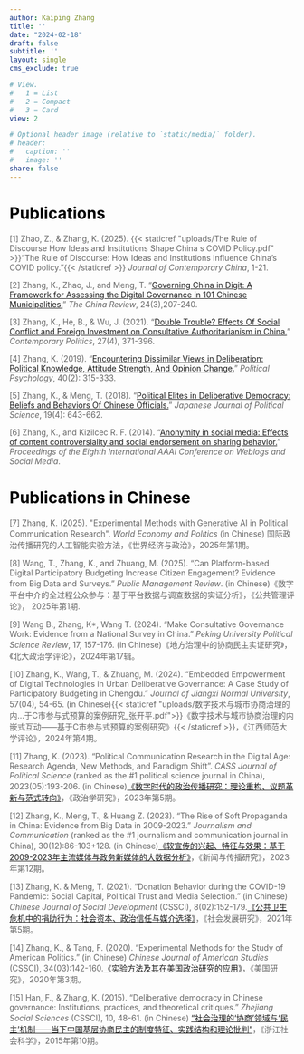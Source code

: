 ```yaml
---
author: Kaiping Zhang
title: ''
date: "2024-02-18"
draft: false
subtitle: ''
layout: single
cms_exclude: true

# View.
#   1 = List
#   2 = Compact
#   3 = Card
view: 2

# Optional header image (relative to `static/media/` folder).
# header:
#   caption: ''
#   image: ''
share: false
---
```


<style>
/* 修改 body 的文字颜色为 #666666 (深灰) */
body {
    color: #666666 !important;
}
</style>

<!-- # <span style="color:black;font-family:Times New Roman">**Publications**</span> -->

# <span style="color:black;">**Publications**</span>

[1] Zhao, Z., & Zhang, K. (2025). {{< staticref "uploads/The Rule of Discourse  How Ideas and Institutions Shape China s COVID Policy.pdf" >}}“The Rule of Discourse: How Ideas and Institutions Influence China’s COVID policy.”{{< /staticref >}} *Journal of Contemporary China*, 1-21.

[2] Zhang, K., Zhao, J., and Meng, T. “[Governing China in Digit: A Framework for Assessing the Digital Governance in 101 Chinese Municipalities.](https://www.jstor.org/stable/48788934)” *The China Review*, 24(3),207-240. 

[3] Zhang, K., He, B., & Wu, J. (2021). “[Double Trouble? Effects Of Social Conflict and Foreign Investment on Consultative Authoritarianism in China.](https://www.tandfonline.com/doi/full/10.1080/13569775.2021.1884376)” *Contemporary Politics*, 27(4), 371-396.

[4] Zhang, K. (2019). “[Encountering Dissimilar Views in Deliberation: Political Knowledge, Attitude Strength, And Opinion Change.](https://onlinelibrary.wiley.com/doi/10.1111/pops.12514)” *Political Psychology*, 40(2): 315-333.

[5] Zhang, K., & Meng, T. (2018). “[Political Elites in Deliberative Democracy: Beliefs and Behaviors Of Chinese Officials.](https://www.cambridge.org/core/journals/japanese-journal-of-political-science/article/abs/political-elites-in-deliberative-democracy-beliefs-and-behaviors-of-chinese-officials/102C607DF5E46D6536AEF515228130E4)” *Japanese Journal of Political Science*, 19(4): 643-662.

[6] Zhang, K., and Kizilcec R. F. (2014). “[Anonymity in social media: Effects of content controversiality and social endorsement on sharing behavior.](https://ojs.aaai.org/index.php/ICWSM/article/view/14573)” *Proceedings of the Eighth International AAAI Conference on Weblogs and Social Media*. 

# <span style="color:black;">**Publications in Chinese**</span>

[7] Zhang, K. (2025). "Experimental Methods with Generative AI in Political Communication Research". *World Economy and Politics* (in Chinese) 国际政治传播研究的人工智能实验方法，《世界经济与政治》，2025年第1期。

[8] Wang, T., Zhang, K., and Zhuang, M. (2025). “Can Platform-based Digital Participatory Budgeting Increase Citizen Engagement? Evidence from Big Data and Surveys.” *Public Management Review*. (in Chinese)《数字平台中介的全过程公众参与：基于平台数据与调查数据的实证分析》，《公共管理评论》， 2025年第1期.

[9] Wang B., Zhang, K*, Wang T. (2024). “Make Consultative Governance Work: Evidence from a National Survey in China.” *Peking University Political Science Review*, 17, 157-176. (in Chinese)《地方治理中的协商民主实证研究》，《北大政治学评论》，2024年第17辑。

[10] Zhang, K., Wang, T., & Zhuang, M. (2024). “Embedded Empowerment of Digital Technologies in Urban Deliberative Governance: A Case Study of Participatory Budgeting in Chengdu.” *Journal of Jiangxi Normal University*, 57(04), 54-65. (in Chinese){{< staticref "uploads/数字技术与城市协商治理的内...于C市参与式预算的案例研究_张开平.pdf">}}《数字技术与城市协商治理的内嵌式互动——基于C市参与式预算的案例研究》{{< /staticref >}}，《江西师范大学评论》，2024年第4期。

[11] Zhang, K. (2023). “Political Communication Research in the Digital Age: Research Agenda, New Methods, and Paradigm Shift”. *CASS Journal of Political Science* (ranked as the #1 political science journal in China), 2023(05):193-206. (in Chinese)[《数字时代的政治传播研究：理论重构、议题革新与范式转向》](https://www.cnki.net/KCMS/detail/detail.aspx?dbcode=CJFD&dbname=CJFDLAST2023&filename=POLI202305015&uniplatform=OVERSEA&v=rA_XkQqnoptYUgEz_bc3gTz1J7bqkLBEw5ucOGMh2oM_8vvKp66FlbsxumSW6ugn)，《政治学研究》，2023年第5期。

[12] Zhang, K., Meng, T., & Huang Z. (2023). “The Rise of Soft Propaganda in China: Evidence from Big Data in 2009-2023.” *Journalism and Communication* (ranked as the #1 journalism and communication journal in China), 30(12):86-103+128. (in Chinese)[《软宣传的兴起、特征与效果：基于2009-2023年主流媒体与政务新媒体的大数据分析》](https://www.cnki.net/KCMS/detail/detail.aspx?dbcode=CJFD&dbname=CJFDAUTO&filename=YANJ202312006&uniplatform=OVERSEA&v=0XKVte6vceRXV-R_JBVOEQF_xpcjAD--BXFpfuo5NIGeJvllTdgbCzsc3L3Jdq5i)，《新闻与传播研究》，2023年第12期。

[13] Zhang, K. & Meng, T. (2021). “Donation Behavior during the COVID-19 Pandemic: Social Capital, Political Trust and Media Selection.” (in Chinese) *Chinese Journal of Social Development* (CSSCI), 8(02):152-179.[《公共卫生危机中的捐助行为：社会资本、政治信任与媒介选择》](https://www.dps.tsinghua.edu.cn/info/1114/2369.htm)，《社会发展研究》，2021年第5期。

[14] Zhang, K., & Tang, F. (2020). “Experimental Methods for the Study of American Politics.” (in Chinese) *Chinese Journal of American Studies* (CSSCI), 34(03):142-160.[《实验方法及其在美国政治研究的应用》](https://www.cnki.net/KCMS/detail/detail.aspx?dbcode=CJFD&dbname=CJFDLAST2020&filename=MGYJ202003009&uniplatform=OVERSEA&v=JF7XMrJaucde02Azis4svsYGEE8zleifepPIwPgeNM3VHYh3rpojyI6gBREKSDO4)，《美国研究》，2020年第3期。

[15] Han, F., & Zhang, K. (2015). “Deliberative democracy in Chinese governance: Institutions, practices, and theoretical critiques.” *Zhejiang Social Sciences* (CSSCI), 10, 48-61. (in Chinese) [“社会治理的‘协商’领域与‘民主’机制——当下中国基层协商民主的制度特征、实践结构和理论批判”](https://www.cnki.net/KCMS/detail/detail.aspx?dbcode=CJFD&dbname=CJFDLAST2015&filename=ZJSH201510007&uniplatform=OVERSEA&v=tUT5pvei9UMiMVK73Gqy3CrpU-QVhybGEPdc8XeRit9sQVcvoWEJ15CafK0lSvqt)，《浙江社会科学》，2015年第10期。
